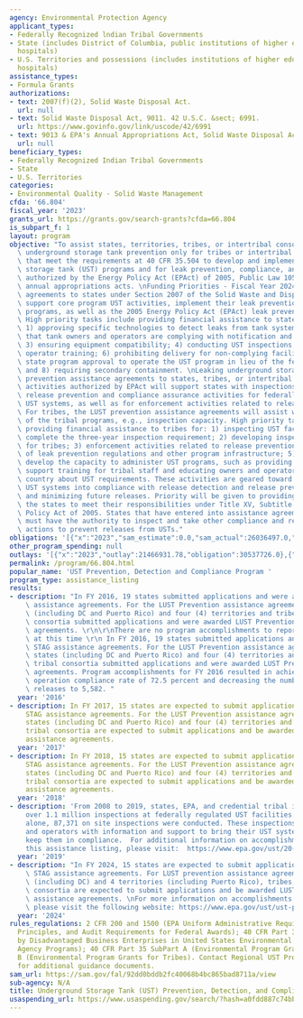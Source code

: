 ```yaml
---
agency: Environmental Protection Agency
applicant_types:
- Federally Recognized lndian Tribal Governments
- State (includes District of Columbia, public institutions of higher education and
  hospitals)
- U.S. Territories and possessions (includes institutions of higher education and
  hospitals)
assistance_types:
- Formula Grants
authorizations:
- text: 2007(f)(2), Solid Waste Disposal Act.
  url: null
- text: Solid Waste Disposal Act, 9011. 42 U.S.C. &sect; 6991.
  url: https://www.govinfo.gov/link/uscode/42/6991
- text: 9013 & EPA's Annual Appropriations Act, Solid Waste Disposal Act.
  url: null
beneficiary_types:
- Federally Recognized Indian Tribal Governments
- State
- U.S. Territories
categories:
- Environmental Quality - Solid Waste Management
cfda: '66.804'
fiscal_year: '2023'
grants_url: https://grants.gov/search-grants?cfda=66.804
is_subpart_f: 1
layout: program
objective: "To assist states, territories, tribes, or intertribal consortia (leaking\
  \ underground storage tank prevention only for tribes or intertribal consortia)\
  \ that meet the requirements at 40 CFR 35.504 to develop and implement underground\
  \ storage tank (UST) programs and for leak prevention, compliance, and other activities\
  \ authorized by the Energy Policy Act (EPAct) of 2005, Public Law 105-276, and EPA's\
  \ annual appropriations acts. \nFunding Priorities - Fiscal Year 2024: Assistance\
  \ agreements to states under Section 2007 of the Solid Waste and Disposal Act will\
  \ support core program UST activities, implement their leak prevention and detection\
  \ programs, as well as the 2005 Energy Policy Act (EPAct) leak prevention activities.\
  \ High priority tasks include providing financial assistance to states for the following:\
  \ 1) approving specific technologies to detect leaks from tank systems; 2) ensuring\
  \ that tank owners and operators are complying with notification and other requirements;\
  \ 3) ensuring equipment compatibility; 4) conducting UST inspections; 5) implementing\
  \ operator training; 6) prohibiting delivery for non-complying facilities; 7) seeking\
  \ state program approval to operate the UST program in lieu of the federal program;\
  \ and 8) requiring secondary containment. \nLeaking underground storage tank (LUST)\
  \ prevention assistance agreements to states, tribes, or intertribal consortia for\
  \ activities authorized by EPAct will support states with inspections and other\
  \ release prevention and compliance assurance activities for federally regulated\
  \ UST systems, as well as for enforcement activities related to release prevention.\
  \ For tribes, the LUST prevention assistance agreements will assist with all aspects\
  \ of the tribal programs, e.g., inspection capacity. High priority tasks include\
  \ providing financial assistance to tribes for: 1) inspecting UST facilities to\
  \ complete the three-year inspection requirement; 2) developing inspection capacity\
  \ for tribes; 3) enforcement activities related to release prevention; 4) development\
  \ of leak prevention regulations and other program infrastructure; 5) helping tribes\
  \ develop the capacity to administer UST programs, such as providing funding to\
  \ support training for tribal staff and educating owners and operators in Indian\
  \ country about UST requirements. These activities are geared toward bringing all\
  \ UST systems into compliance with release detection and release prevention requirements\
  \ and minimizing future releases. Priority will be given to providing funds to enable\
  \ the states to meet their responsibilities under Title XV, Subtitle B of the Energy\
  \ Policy Act of 2005. States that have entered into assistance agreements with EPA\
  \ must have the authority to inspect and take other compliance and related enforcement\
  \ actions to prevent releases from USTs."
obligations: '[{"x":"2023","sam_estimate":0.0,"sam_actual":26036497.0,"usa_spending_actual":26036497.0},{"x":"2024","sam_estimate":0.0,"sam_actual":26092699.0,"usa_spending_actual":32567199.0},{"x":"2025","sam_estimate":0.0,"sam_actual":25966000.0,"usa_spending_actual":0.0}]'
other_program_spending: null
outlays: '[{"x":"2023","outlay":21466931.78,"obligation":30537726.0},{"x":"2024","outlay":2577867.96,"obligation":22253626.0},{"x":"2025","outlay":0.0,"obligation":0.0}]'
permalink: /program/66.804.html
popular_name: 'UST Prevention, Detection and Compliance Program '
program_type: assistance_listing
results:
- description: "In FY 2016, 19 states submitted applications and were awarded STAG\
    \ assistance agreements. For the LUST Prevention assistance agreements, 54 states\
    \ (including DC and Puerto Rico) and four (4) territories and tribes and/or tribal\
    \ consortia submitted applications and were awarded LUST Prevention assistance\
    \ agreements. \r\n\r\nThere are no program accomplishments to report for FY 2016\
    \ at this time \r\n In FY 2016, 19 states submitted applications and were awarded\
    \ STAG assistance agreements. For the LUST Prevention assistance agreements, 54\
    \ states (including DC and Puerto Rico) and four (4) territories and tribes and/or\
    \ tribal consortia submitted applications and were awarded LUST Prevention assistance\
    \ agreements. Program accomplishments for FY 2016 resulted in achieving a significant\
    \ operation compliance rate of 72.5 percent and decreasing the number of newly-confirmed\
    \ releases to 5,582. "
  year: '2016'
- description: In FY 2017, 15 states are expected to submit applications and be awarded
    STAG assistance agreements. For the LUST Prevention assistance agreements, 52
    states (including DC and Puerto Rico) and four (4) territories and tribes and/or
    tribal consortia are expected to submit applications and be awarded LUST Prevention
    assistance agreements.
  year: '2017'
- description: In FY 2018, 15 states are expected to submit applications and be awarded
    STAG assistance agreements. For the LUST Prevention assistance agreements, 52
    states (including DC and Puerto Rico) and four (4) territories and tribes and/or
    tribal consortia are expected to submit applications and be awarded LUST Prevention
    assistance agreements.
  year: '2018'
- description: 'From 2008 to 2019, states, EPA, and credential tribal inspectors conducted
    over 1.1 million inspections at federally regulated UST facilities. In FY 2019
    alone, 87,371 on site inspections were conducted. These inspections provide owners
    and operators with information and support to bring their UST systems into and
    keep them in compliance.  For additional information on accomplishments under
    this assistance listing, please visit:  https://www.epa.gov/ust/20-years-progress-closing-lust-sites'
  year: '2019'
- description: "In FY 2024, 15 states are expected to submit applications and be awarded\
    \ STAG assistance agreements. For LUST prevention assistance agreements, 51 states\
    \ (including DC) and 4 territories (including Puerto Rico), tribes, or intertribal\
    \ consortia are expected to submit applications and be awarded LUST prevention\
    \ assistance agreements. \nFor more information on accomplishments for this program,\
    \ please visit the following website: https://www.epa.gov/ust/ust-performance-measures."
  year: '2024'
rules_regulations: 2 CFR 200 and 1500 (EPA Uniform Administrative Requirements, Cost
  Principles, and Audit Requirements for Federal Awards); 40 CFR Part 33 (Participation
  by Disadvantaged Business Enterprises in United States Environmental Protection
  Agency Programs); 40 CFR Part 35 SubPart A (Environmental Program Grants) or SubPart
  B (Environmental Program Grants for Tribes). Contact Regional UST Program Manager
  for additional guidance documents.
sam_url: https://sam.gov/fal/92dd0bddb2fc40068b4bc865bad8711a/view
sub-agency: N/A
title: Underground Storage Tank (UST) Prevention, Detection, and Compliance Program
usaspending_url: https://www.usaspending.gov/search/?hash=a0fdd887c74bb2405fd0973559caf222
---
```

